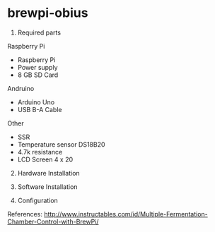 # brewpi-obius
1. Required parts

Raspberry Pi
- Raspberry Pi 
- Power supply
- 8 GB SD Card
 
Andruino
- Arduino Uno
- USB B-A Cable

Other
- SSR
- Temperature sensor DS18B20 
- 4.7k resistance
- LCD Screen 4 x 20


2. Hardware Installation

3. Software Installation

4. Configuration


References: 
http://www.instructables.com/id/Multiple-Fermentation-Chamber-Control-with-BrewPi/
